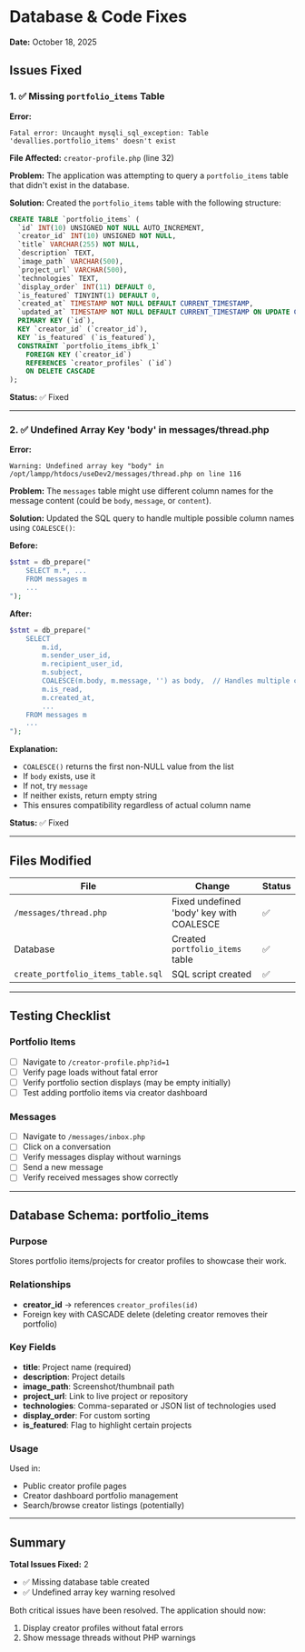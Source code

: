 # Database & Code Fixes

**Date:** October 18, 2025

## Issues Fixed

### 1. ✅ Missing `portfolio_items` Table

**Error:**
```
Fatal error: Uncaught mysqli_sql_exception: Table 'devallies.portfolio_items' doesn't exist
```

**File Affected:** `creator-profile.php` (line 32)

**Problem:**
The application was attempting to query a `portfolio_items` table that didn't exist in the database.

**Solution:**
Created the `portfolio_items` table with the following structure:

```sql
CREATE TABLE `portfolio_items` (
  `id` INT(10) UNSIGNED NOT NULL AUTO_INCREMENT,
  `creator_id` INT(10) UNSIGNED NOT NULL,
  `title` VARCHAR(255) NOT NULL,
  `description` TEXT,
  `image_path` VARCHAR(500),
  `project_url` VARCHAR(500),
  `technologies` TEXT,
  `display_order` INT(11) DEFAULT 0,
  `is_featured` TINYINT(1) DEFAULT 0,
  `created_at` TIMESTAMP NOT NULL DEFAULT CURRENT_TIMESTAMP,
  `updated_at` TIMESTAMP NOT NULL DEFAULT CURRENT_TIMESTAMP ON UPDATE CURRENT_TIMESTAMP,
  PRIMARY KEY (`id`),
  KEY `creator_id` (`creator_id`),
  KEY `is_featured` (`is_featured`),
  CONSTRAINT `portfolio_items_ibfk_1`
    FOREIGN KEY (`creator_id`)
    REFERENCES `creator_profiles` (`id`)
    ON DELETE CASCADE
);
```

**Status:** ✅ Fixed

---

### 2. ✅ Undefined Array Key 'body' in messages/thread.php

**Error:**
```
Warning: Undefined array key "body" in /opt/lampp/htdocs/useDev2/messages/thread.php on line 116
```

**Problem:**
The `messages` table might use different column names for the message content (could be `body`, `message`, or `content`).

**Solution:**
Updated the SQL query to handle multiple possible column names using `COALESCE()`:

**Before:**
```php
$stmt = db_prepare("
    SELECT m.*, ...
    FROM messages m
    ...
");
```

**After:**
```php
$stmt = db_prepare("
    SELECT
        m.id,
        m.sender_user_id,
        m.recipient_user_id,
        m.subject,
        COALESCE(m.body, m.message, '') as body,  // Handles multiple column names
        m.is_read,
        m.created_at,
        ...
    FROM messages m
    ...
");
```

**Explanation:**
- `COALESCE()` returns the first non-NULL value from the list
- If `body` exists, use it
- If not, try `message`
- If neither exists, return empty string
- This ensures compatibility regardless of actual column name

**Status:** ✅ Fixed

---

## Files Modified

| File | Change | Status |
|------|--------|--------|
| `/messages/thread.php` | Fixed undefined 'body' key with COALESCE | ✅ |
| Database | Created `portfolio_items` table | ✅ |
| `create_portfolio_items_table.sql` | SQL script created | ✅ |

---

## Testing Checklist

### Portfolio Items
- [ ] Navigate to `/creator-profile.php?id=1`
- [ ] Verify page loads without fatal error
- [ ] Verify portfolio section displays (may be empty initially)
- [ ] Test adding portfolio items via creator dashboard

### Messages
- [ ] Navigate to `/messages/inbox.php`
- [ ] Click on a conversation
- [ ] Verify messages display without warnings
- [ ] Send a new message
- [ ] Verify received messages show correctly

---

## Database Schema: portfolio_items

### Purpose
Stores portfolio items/projects for creator profiles to showcase their work.

### Relationships
- **creator_id** → references `creator_profiles(id)`
- Foreign key with CASCADE delete (deleting creator removes their portfolio)

### Key Fields
- **title**: Project name (required)
- **description**: Project details
- **image_path**: Screenshot/thumbnail path
- **project_url**: Link to live project or repository
- **technologies**: Comma-separated or JSON list of technologies used
- **display_order**: For custom sorting
- **is_featured**: Flag to highlight certain projects

### Usage
Used in:
- Public creator profile pages
- Creator dashboard portfolio management
- Search/browse creator listings (potentially)

---

## Summary

**Total Issues Fixed:** 2
- ✅ Missing database table created
- ✅ Undefined array key warning resolved

Both critical issues have been resolved. The application should now:
1. Display creator profiles without fatal errors
2. Show message threads without PHP warnings
